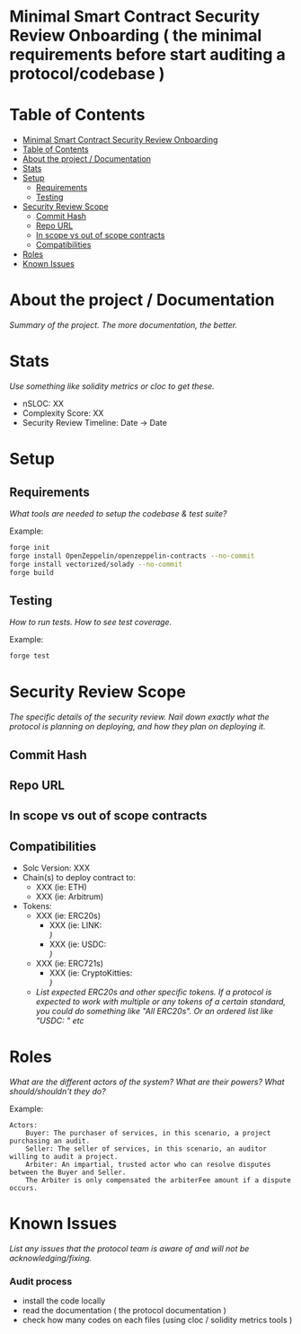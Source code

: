 # Minimal Smart Contract Security Review Onboarding ( the minimal requirements before start auditing a protocol/codebase )

# Table of Contents

- [Minimal Smart Contract Security Review Onboarding](#minimal-smart-contract-security-review-onboarding)
- [Table of Contents](#table-of-contents)
- [About the project / Documentation](#about-the-project--documentation)
- [Stats](#stats)
- [Setup](#setup)
  - [Requirements](#requirements)
  - [Testing](#testing)
- [Security Review Scope](#security-review-scope)
  - [Commit Hash](#commit-hash)
  - [Repo URL](#repo-url)
  - [In scope vs out of scope contracts](#in-scope-vs-out-of-scope-contracts)
  - [Compatibilities](#compatibilities)
- [Roles](#roles)
- [Known Issues](#known-issues)

# About the project / Documentation

*Summary of the project. The more documentation, the better.*

# Stats

*Use something like solidity metrics or cloc to get these.*

- nSLOC: XX
- Complexity Score: XX
- Security Review Timeline: Date -> Date

# Setup

## Requirements

*What tools are needed to setup the codebase & test suite?*

Example:
```bash
forge init
forge install OpenZeppelin/openzeppelin-contracts --no-commit
forge install vectorized/solady --no-commit
forge build
```

## Testing

*How to run tests. How to see test coverage.*

Example:
```bash
forge test
```

# Security Review Scope

*The specific details of the security review. Nail down exactly what the protocol is planning on deploying, and how they plan on deploying it.*

## Commit Hash
## Repo URL
## In scope vs out of scope contracts
## Compatibilities

- Solc Version: XXX
- Chain(s) to deploy contract to: 
  - XXX (ie: ETH)
  - XXX (ie: Arbitrum)
- Tokens:
  - XXX (ie: ERC20s)
    - XXX (ie: LINK: <address>)
    - XXX (ie: USDC: <address>)
  - XXX (ie: ERC721s)
    - XXX (ie: CryptoKitties: <address>)
  - *List expected ERC20s and other specific tokens. If a protocol is expected to work with multiple or any tokens of a certain standard, you could do something like "All ERC20s". Or an ordered list like "USDC: <USDC Address>" etc*

# Roles

*What are the different actors of the system? What are their powers? What should/shouldn't they do?*

Example:
​
```
Actors:
    Buyer: The purchaser of services, in this scenario, a project purchasing an audit.
    Seller: The seller of services, in this scenario, an auditor willing to audit a project.
    Arbiter: An impartial, trusted actor who can resolve disputes between the Buyer and Seller.
    The Arbiter is only compensated the arbiterFee amount if a dispute occurs.
```

# Known Issues

*List any issues that the protocol team is aware of and will not be acknowledging/fixing.*



### Audit process
 - install the code locally
 - read the documentation ( the protocol documentation )
 - check how many codes on each files (using cloc / solidity metrics tools )